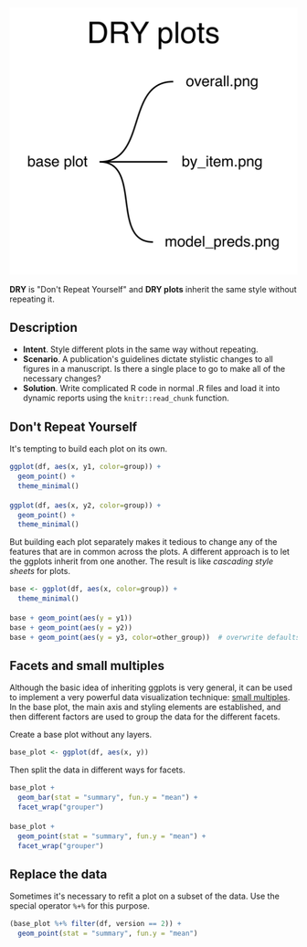 ![DRY plots](/design-patterns/dry-plots/dry-plots.png)

**DRY** is "Don't Repeat Yourself" and **DRY plots** inherit the same style without repeating it.

## Description

* **Intent**. Style different plots in the same way without repeating.
* **Scenario**. A publication's guidelines dictate stylistic
  changes to all figures in a manuscript. Is there a single place to go
  to make all of the necessary changes?
* **Solution**. Write complicated R code in normal .R files and load it into
  dynamic reports using the `knitr::read_chunk` function.

## Don't Repeat Yourself

It's tempting to build each plot on its own.

```R
ggplot(df, aes(x, y1, color=group)) +
  geom_point() +
  theme_minimal()

ggplot(df, aes(x, y2, color=group)) +
  geom_point() +
  theme_minimal()
```

But building each plot separately makes it tedious to change any of the features that are in common across the plots. A different approach is to let the ggplots inherit from one another. The result is like _cascading style sheets_ for plots.

```R
base <- ggplot(df, aes(x, color=group)) +
  theme_minimal()

base + geom_point(aes(y = y1))
base + geom_point(aes(y = y2))
base + geom_point(aes(y = y3, color=other_group))  # overwrite defaults
```

## Facets and small multiples

Although the basic idea of inheriting ggplots is very general, it can be used to implement a very powerful data visualization technique: [small multiples](https://en.wikipedia.org/wiki/Small_multiple). In the base plot, the main axis and styling elements are established, and then different factors are used to group the data for the different facets.

Create a base plot without any layers.

```R
base_plot <- ggplot(df, aes(x, y))
```

Then split the data in different ways for facets.

```R
base_plot +
  geom_bar(stat = "summary", fun.y = "mean") +
  facet_wrap("grouper")

base_plot +
  geom_point(stat = "summary", fun.y = "mean") +
  facet_wrap("grouper")
```

## Replace the data

Sometimes it's necessary to refit a plot on a subset of the data. Use the special operator `%+%` for this purpose.

```R
(base_plot %+% filter(df, version == 2)) +
  geom_point(stat = "summary", fun.y = "mean")
```
